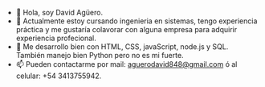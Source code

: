 - 👋 Hola, soy David Agüero.
- 🌱 Actualmente estoy cursando ingenieria en sistemas, tengo experiencia práctica y me gustaría colavorar con alguna empresa para adquirir experiencia profecional.
- 👀 Me desarrollo bien con HTML, CSS, javaScript, node.js y SQL. También manejo bien Python pero no es mi fuerte.
- 📫 Pueden contactarme por mail: aguerodavid848@gmail.com ó al celular: +54 3413755942.
